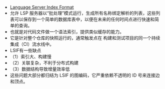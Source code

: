 - [Language Server Index Format](https://code.visualstudio.com/blogs/2019/02/19/lsif)
- 允许 LSP 服务器以“批处理”模式运行，生成所有名称绑定解析的列表，这些列表可以保存到一个简单的数据库表中，以便在未来的任何时间点进行快速和简单的查询。
- 也就是对代码文件做一个语法索引，提供类似缓存的能力。
- 它是针对整个仓库的快照运行的，通常触发点在 构建和测试项目的同一个持续集成（CI）流水线中。
- LSIF有一些缺点
- （1）索引大、构建慢
- （2）关联复杂，不利于分布式构建
- （3）数据结构导致增量效率低
- 这些问题大部分都归结为 LSIF 的图编码，它严重依赖不透明的 ID 号来连接边和顶点。